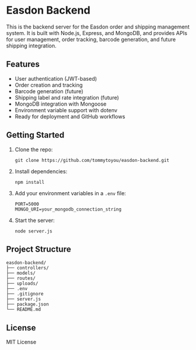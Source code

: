 # Easdon Backend

This is the backend server for the Easdon order and shipping management system. It is built with Node.js, Express, and MongoDB, and provides APIs for user management, order tracking, barcode generation, and future shipping integration.

## Features

- User authentication (JWT-based)
- Order creation and tracking
- Barcode generation (future)
- Shipping label and rate integration (future)
- MongoDB integration with Mongoose
- Environment variable support with dotenv
- Ready for deployment and GitHub workflows

## Getting Started

1. Clone the repo:
   ```
   git clone https://github.com/tommytoyou/easdon-backend.git
   ```

2. Install dependencies:
   ```
   npm install
   ```

3. Add your environment variables in a `.env` file:
   ```
   PORT=5000
   MONGO_URI=your_mongodb_connection_string
   ```

4. Start the server:
   ```
   node server.js
   ```

## Project Structure

```
easdon-backend/
├── controllers/
├── models/
├── routes/
├── uploads/
├── .env
├── .gitignore
├── server.js
├── package.json
└── README.md
```

## License

MIT License
